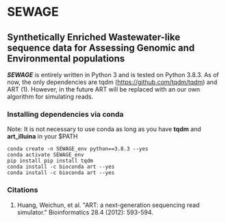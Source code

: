 # SEWAGE

## Synthetically Enriched Wastewater-like sequence data for Assessing Genomic and Environmental populations

***SEWAGE*** is entirely written in Python 3 and is tested on Python 3.8.3. As of now, the only dependencies 
are tqdm (https://github.com/tqdm/tqdm) and ART (1). However, in the future ART will 
be replaced with an our own algorithm for simulating reads.

### Installing dependencies via conda
Note: It is not necessary to use conda as long as you have **tqdm** and **art_illuina** in your $PATH
```
conda create -n SEWAGE_env python==3.8.3 --yes
conda activate SEWAGE_env
pip install pip install tqdm
conda install -c bioconda art --yes
conda install -c bioconda art --yes
```
### Citations

1. Huang, Weichun, et al. "ART: a next-generation sequencing read simulator." Bioinformatics 28.4 (2012): 593-594.
